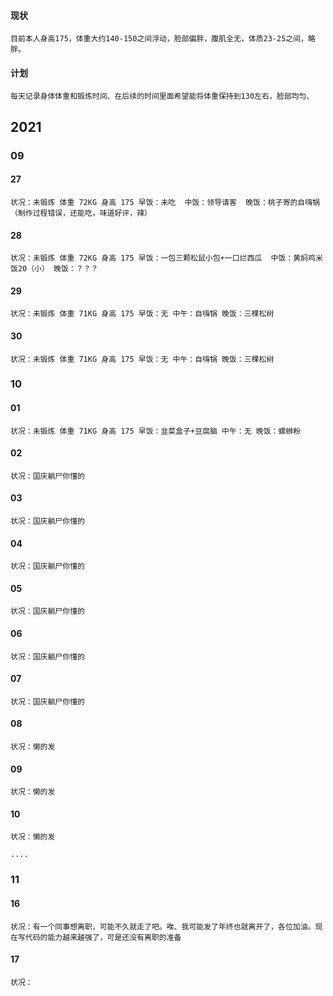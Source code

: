 #### 现状
    目前本人身高175，体重大约140-150之间浮动，脸部偏胖，腹肌全无，体质23-25之间，略胖。

#### 计划
    每天记录身体体重和锻炼时间、在后续的时间里面希望能将体重保持到130左右，脸部均匀、


## 2021
### 09
#### 27
    状况：未锻炼 体重 72KG 身高 175 早饭：未吃  中饭：领导请客  晚饭：桃子寄的自嗨锅（制作过程错误，还能吃，味道好评，辣）
#### 28
    状况：未锻炼 体重 72KG 身高 175 早饭：一包三颗松鼠小包+一口烂西瓜  中饭：黄焖鸡米饭20（小） 晚饭：？？？
#### 29
    状况：未锻炼 体重 71KG 身高 175 早饭：无 中午：自嗨锅 晚饭：三棵松树
#### 30
    状况：未锻炼 体重 71KG 身高 175 早饭：无 中午：自嗨锅 晚饭：三棵松树
### 10
#### 01
    状况：未锻炼 体重 71KG 身高 175 早饭：韭菜盒子+豆腐脑 中午：无 晚饭：螺蛳粉
#### 02
    状况：国庆躺尸你懂的
#### 03
    状况：国庆躺尸你懂的
#### 04
    状况：国庆躺尸你懂的
#### 05
    状况：国庆躺尸你懂的
#### 06
    状况：国庆躺尸你懂的
#### 07
    状况：国庆躺尸你懂的
#### 08
    状况：懒的发
#### 09
    状况：懒的发
#### 10
    状况：懒的发
    
    ....
### 11
#### 16
    状况：有一个同事想离职，可能不久就走了吧。唉、我可能发了年终也就离开了，各位加油。现在写代码的能力越来越强了，可是还没有离职的准备
#### 17
    状况：

